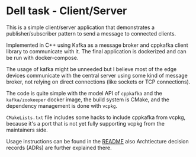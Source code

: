 # Dell task - Client/Server

This is a simple client/server application that demonstrates a publisher/subscriber pattern to send a message to connected clients.

Implemented in C++ using Kafka as a message broker and cppkafka client library to communicate with it. The final application is dockerized and can be run with docker-compose.

The usage of kafka might be unneeded but I believe most of the edge devices communicate with the central server using some kind of message broker, not relying on direct connections (like sockets or TCP connections).

The code is quite simple with the model API of `cppkafka` and the `kafka/zookeeper` docker image, the build system is CMake, and the dependency management is done with `vcpkg`.

`CMakeLists.txt` file includes some hacks to include cppkafka from vcpkg, because it's a port that is not yet fully supporting vcpkg from the maintainers side.

Usage instructions can be found in the [README](readme.md) also Archtiecture decision records (ADRs) are further explained there.
